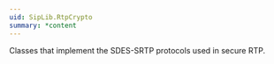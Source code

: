 ```yaml
---
uid: SipLib.RtpCrypto
summary: *content
---
```

Classes that implement the SDES-SRTP protocols used in secure RTP.
